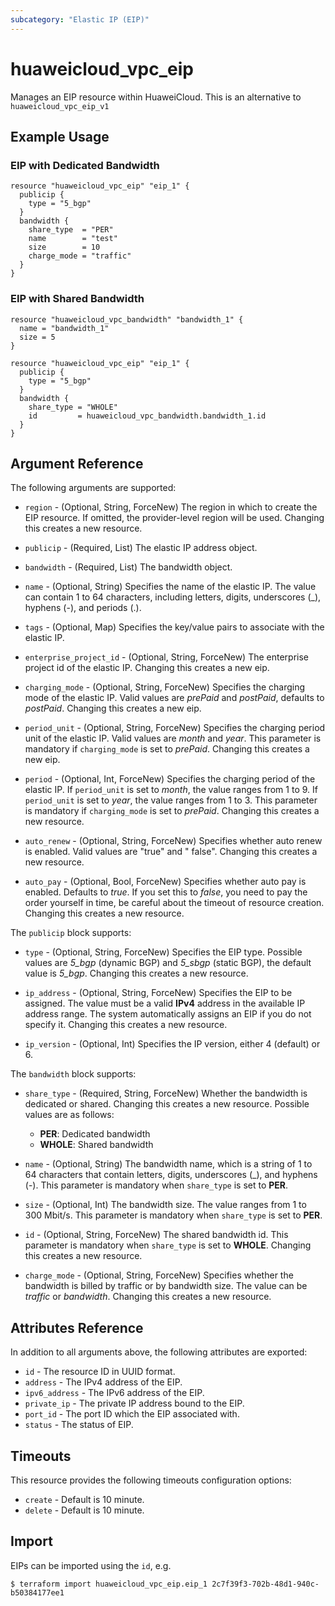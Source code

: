 ```yaml
---
subcategory: "Elastic IP (EIP)"
---
```


# huaweicloud_vpc_eip

Manages an EIP resource within HuaweiCloud. This is an alternative to `huaweicloud_vpc_eip_v1`

## Example Usage

### EIP with Dedicated Bandwidth

```hcl
resource "huaweicloud_vpc_eip" "eip_1" {
  publicip {
    type = "5_bgp"
  }
  bandwidth {
    share_type  = "PER"
    name        = "test"
    size        = 10
    charge_mode = "traffic"
  }
}
```

### EIP with Shared Bandwidth

```hcl
resource "huaweicloud_vpc_bandwidth" "bandwidth_1" {
  name = "bandwidth_1"
  size = 5
}

resource "huaweicloud_vpc_eip" "eip_1" {
  publicip {
    type = "5_bgp"
  }
  bandwidth {
    share_type = "WHOLE"
    id         = huaweicloud_vpc_bandwidth.bandwidth_1.id
  }
}
```

## Argument Reference

The following arguments are supported:

* `region` - (Optional, String, ForceNew) The region in which to create the EIP resource. If omitted, the provider-level
  region will be used. Changing this creates a new resource.

* `publicip` - (Required, List) The elastic IP address object.

* `bandwidth` - (Required, List) The bandwidth object.

* `name` - (Optional, String) Specifies the name of the elastic IP. The value can contain 1 to 64 characters,
  including letters, digits, underscores (_), hyphens (-), and periods (.).

* `tags` - (Optional, Map) Specifies the key/value pairs to associate with the elastic IP.

* `enterprise_project_id` - (Optional, String, ForceNew) The enterprise project id of the elastic IP. Changing this
  creates a new eip.

* `charging_mode` - (Optional, String, ForceNew) Specifies the charging mode of the elastic IP. Valid values are
  *prePaid* and *postPaid*, defaults to *postPaid*. Changing this creates a new eip.

* `period_unit` - (Optional, String, ForceNew) Specifies the charging period unit of the elastic IP. Valid values are
  *month* and *year*. This parameter is mandatory if `charging_mode` is set to *prePaid*. Changing this creates a new
  eip.

* `period` - (Optional, Int, ForceNew) Specifies the charging period of the elastic IP. If `period_unit` is set to
  *month*, the value ranges from 1 to 9. If `period_unit` is set to *year*, the value ranges from 1 to 3. This parameter
  is mandatory if `charging_mode` is set to *prePaid*. Changing this creates a new resource.

* `auto_renew` - (Optional, String, ForceNew) Specifies whether auto renew is enabled. Valid values are "true" and "
  false". Changing this creates a new resource.

* `auto_pay` - (Optional, Bool, ForceNew) Specifies whether auto pay is enabled.
  Defaults to *true*. If you set this to *false*, you need to pay the order yourself in time,
  be careful about the timeout of resource creation. Changing this creates a new resource.

The `publicip` block supports:

* `type` - (Optional, String, ForceNew) Specifies the EIP type. Possible values are *5_bgp* (dynamic BGP)
  and *5_sbgp* (static BGP), the default value is *5_bgp*. Changing this creates a new resource.

* `ip_address` - (Optional, String, ForceNew) Specifies the EIP to be assigned. The value must be a valid **IPv4**
  address in the available IP address range. The system automatically assigns an EIP if you do not specify it.
  Changing this creates a new resource.

* `ip_version` - (Optional, Int) Specifies the IP version, either 4 (default) or 6.

The `bandwidth` block supports:

* `share_type` - (Required, String, ForceNew) Whether the bandwidth is dedicated or shared. Changing this creates a new
  resource. Possible values are as follows:
  + **PER**: Dedicated bandwidth
  + **WHOLE**: Shared bandwidth

* `name` - (Optional, String) The bandwidth name, which is a string of 1 to 64 characters that contain letters, digits,
  underscores (_), and hyphens (-). This parameter is mandatory when `share_type` is set to **PER**.

* `size` - (Optional, Int) The bandwidth size. The value ranges from 1 to 300 Mbit/s. This parameter is mandatory
  when `share_type` is set to **PER**.

* `id` - (Optional, String, ForceNew) The shared bandwidth id. This parameter is mandatory when
  `share_type` is set to **WHOLE**. Changing this creates a new resource.

* `charge_mode` - (Optional, String, ForceNew) Specifies whether the bandwidth is billed by traffic or by bandwidth
  size. The value can be *traffic* or *bandwidth*. Changing this creates a new resource.

## Attributes Reference

In addition to all arguments above, the following attributes are exported:

* `id` - The resource ID in UUID format.
* `address` - The IPv4 address of the EIP.
* `ipv6_address` - The IPv6 address of the EIP.
* `private_ip` - The private IP address bound to the EIP.
* `port_id` - The port ID which the EIP associated with.
* `status` - The status of EIP.

## Timeouts

This resource provides the following timeouts configuration options:

* `create` - Default is 10 minute.
* `delete` - Default is 10 minute.

## Import

EIPs can be imported using the `id`, e.g.

```
$ terraform import huaweicloud_vpc_eip.eip_1 2c7f39f3-702b-48d1-940c-b50384177ee1
```
